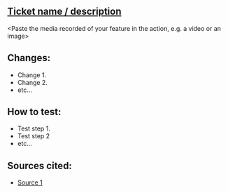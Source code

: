 ## [Ticket name / description](https://trello.com/b/byaP2Cqt/joonasheinonen-wordpress)

<Paste the media recorded of your feature in the action, e.g. a video or an image>

## Changes:
 - Change 1.
 - Change 2.
 - etc...

## How to test:
 - Test step 1.
 - Test step 2
 - etc...

## Sources cited:
 - [Source 1](https://www.example.com/)